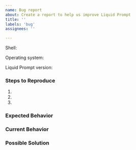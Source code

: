 ```yaml
---
name: Bug report
about: Create a report to help us improve Liquid Prompt
title: ''
labels: 'bug'
assignees: ''

---
```

<!--- Provide a general summary of the issue in the title above -->

<!---
  Shell name and version.
  Find with
  `echo $BASH_VERSION`
  or
  `echo $ZSH_VERSION`
  Example: "bash 4.4.19(1)-release"
-->
Shell:
<!---
  Operating system name and version.
  Find with
  `uname -a`
  and either
  `lsb_release -a` or `cat /etc/*release` or `cat /etc/issue*` or `cat /proc/version`
  Example: "Linux 4.18.0-147.8.1.el8_1.x86_64, CentOS release 8.1.1911 (Core)"
-->
Operating system:
<!---
  Liquid Prompt version, tag, or commit.
  Find with `git describe --tags --exact-match`
  or `git rev-parse HEAD` in the liquidprompt repo.
  Please only report bugs that you have tested against the master branch
  Example: "v1.12"
-->
Liquid Prompt version:

### Steps to Reproduce
<!--- Provide an unambiguous set of steps to reproduce this bug.
      Include code to reproduce, if relevant -->
1.
2.
3.

### Expected Behavior
<!--- Tell us what should happen -->

### Current Behavior
<!--- Tell us what happens instead of the expected behavior -->

### Possible Solution
<!--- Optional, suggest an idea for fixing the bug -->
